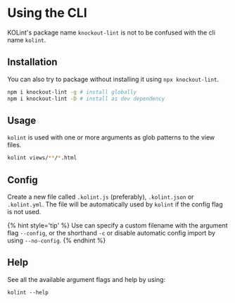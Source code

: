 # Using the CLI

KOLint's package name `knockout-lint` is not to be confused with the cli name `kolint`.

## Installation

You can also try to package without installing it using `npx knockout-lint`.

```sh
npm i knockout-lint -g # install globally
npm i knockout-lint -D # install as dev dependency
```

## Usage
`kolint` is used with one or more arguments as glob patterns to the view files.

```sh
kolint views/**/*.html
```

## Config

Create a new file called `.kolint.js` (preferably), `.kolint.json` or `.kolint.yml`. The file will be automatically used by `kolint` if the config flag is not used.

{% hint style='tip' %}
Use can specify a custom filename with the argument flag `--config`, or the shorthand `-c` or disable automatic config import by using `--no-config`.
{% endhint %}

## Help

See all the available argument flags and help by using:

```
kolint --help
```

